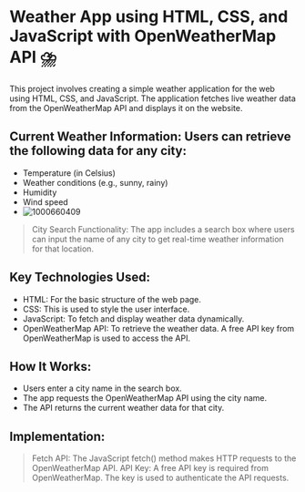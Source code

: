 # Weather App using HTML, CSS, and JavaScript with OpenWeatherMap API :cloud_with_lightning_and_rain:
This project involves creating a simple weather application for the web using HTML, CSS, and JavaScript. The application fetches live weather data from the OpenWeatherMap API and displays it on the website.

## Current Weather Information: Users can retrieve the following data for any city:
  * Temperature (in Celsius)
  * Weather conditions (e.g., sunny, rainy)
  * Humidity
  * Wind speed
  * ![1000660409](https://github.com/user-attachments/assets/46b40710-a4ff-4fc8-b5b5-aa768b4420b9)



    

>City Search Functionality: The app includes a search box where users can input the name of any city to get real-time weather information for that location.

## Key Technologies Used:
* HTML: For the basic structure of the web page.
* CSS: This is used to style the user interface.
* JavaScript: To fetch and display weather data dynamically.
* OpenWeatherMap API: To retrieve the weather data. A free API key from OpenWeatherMap is used to access the API.

 ## How It Works:
* Users enter a city name in the search box.
* The app requests the OpenWeatherMap API using the city name.
* The API returns the current weather data for that city.

## Implementation:
>Fetch API: The JavaScript fetch() method makes HTTP requests to the OpenWeatherMap API.
>API Key: A free API key is required from OpenWeatherMap. The key is used to authenticate the API requests.



